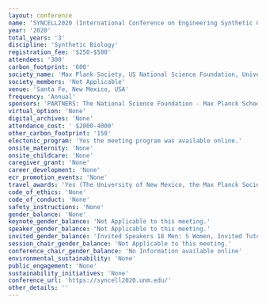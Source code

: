 ```yaml
---
layout: conference 
name: 'SYNCELL2020 (International Conference on Engineering Synthetic Cells and Organelles)'
year: '2020'
total_years: '3'
discipline: 'Synthetic Biology'
registration_fee: '$250-$500'
attendees: '300'
carbon_footprint: '600'
society_name: 'Max Plank Society, US National Science Foundation, University of New Mexico, Los Alamos National Laboratory Center for Non-Linear Studies, the New Mexico Consortium'
society_members: 'Not Applicable'
venue: 'Santa Fe, New Mexico, USA'
frequency: 'Annual'
sponsors: 'PARTNERS: The National Science Foundation - Max Planck School Matter to Life - The University of New Mexico - New Mexico Consortium - Los Alamos National Laboratories, SynCell2020 is funded by the National Science Foundation (NSF) award #CBET-1841170. Any opinions, findings or recommendations expressed in this material are those of the author(s) and do not necessarily reflect the views of our sponsors. '
virtual_option: 'None'
digital_archives: 'None'
attendance_cost: ' $2000-4000'
other_carbon_footprint: '150'
electonic_program: 'Yes the meeting program was available online.'
onsite_maternity: 'None'
onsite_childcare: 'None'
caregiver_grant: 'None'
career_development: 'None'
ecr_promotion_events: 'None'
travel_awards: 'Yes (The University of New Mexico, the Max Planck Society and the International Conference on Engineering Synthetic Cells and Organelles is pleased to announce sponsored support for student/postdoc travel to the conference from: Los Alamos National Laboratory Center for Non-Linear Studies, Max Planck School Matter to Life, National Science Foundation, and New Mexico Consortium. Students and postdoctoral fellows from US institutions, US students at non-US institutions and international students at non-US institutions are eligible to apply. Priority for available funds will be given to students who (a) present a contributed talk or poster at the conference (Call for Abstracts), (b) are from underrepresented groups, such as women, minorities or persons with disabilities, and (c) are from resource-limited research groups but show serious intent and interest in the field. '
code_of_ethics: 'None'
code_of_conduct: 'None'
safety_instructions: 'None'
gender_balance: 'None'
keynote_gender_balance: 'Not Applicable to this meeting.'
speaker_gender_balance: 'Not Applicable to this meeting.'
invited_gender_balance: 'Invited Speakers 18 Men: 5 Women, Invited Tutorial Speakers: 5 Men: 2 Women'
session_chair_gender_balance: 'Not Applicable to this meeting.'
conference_chair_gender_balance: 'No Information available online'
environmental_sustainability: 'None'
public_engagement: 'None'
sustainability_initiatives: 'None'
conference_url: 'https://syncell2020.unm.edu/'
other_details: ''
---
```

